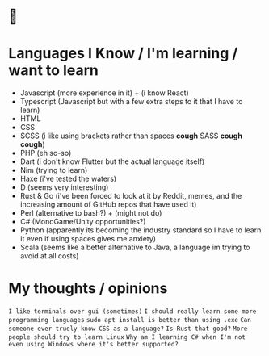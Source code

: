 # 👋

# Languages I Know / I'm learning / want to learn 

* Javascript (more experience in it) + (i know React)
* Typescript (Javascript but with a few extra steps to it that I have to learn)
* HTML
* CSS
* SCSS (i like using brackets rather than spaces **cough** SASS **cough** **cough**)
* PHP (eh so-so)
* Dart (i don't know Flutter but the actual language itself)
* Nim (trying to learn)
* Haxe (i've tested the waters)
* D (seems very interesting)
* Rust & Go (i've been forced to look at it by Reddit, memes, and the increasing amount of GitHub repos that have used it)
* Perl (alternative to bash?) + (might not do)
* C# (MonoGame/Unity opportunities?)
* Python (apparently its becoming the industry standard so I have to learn it even if using spaces gives me anxiety)
* Scala (seems like a better alternative to Java, a language im trying to avoid at all costs)

# My thoughts / opinions
 `I like terminals over gui (sometimes)`
 `I should really learn some more programming languages`
 `sudo apt install is better than using .exe`
 `Can someone ever truely know CSS as a language?`
 `Is Rust that good?`
 `More people should try to learn Linux`
 `Why am I learning C# when I'm not even using Windows where it's better supported?`

